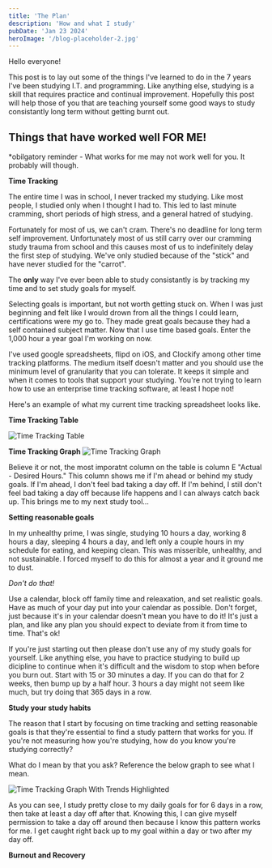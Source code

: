```yaml
---
title: 'The Plan'
description: 'How and what I study'
pubDate: 'Jan 23 2024'
heroImage: '/blog-placeholder-2.jpg'
---
```


Hello everyone!

<!--
- What's the purpose of this post
- Who can get some value from it
- What I've tried that hasn't worked well
- What I'm doing now that is working
-->

This post is to lay out some of the things I've learned to do in the 7 years I've been studying I.T. and programming. Like anything else, studying is a skill that requires practice and continual improvement. Hopefully this post will help those of you that are teaching yourself some good ways to study consistantly long term without getting burnt out.


## Things that have worked well FOR ME!
*obilgatory reminder - What works for me may not work well for you. It probably will though.

**Time Tracking**

The entire time I was in school, I never tracked my studying. Like most people, I studied only when I thought I had to. This led to last minute cramming, short periods of high stress, and a general hatred of studying. 

Fortunately for most of us, we can't cram. There's no deadline for long term self improvement. Unfortunately most of us still carry over our cramming study trauma from school and this causes most of us to indefinitely delay the first step of studying. We've only studied because of the "stick" and have never studied for the "carrot".

The **only** way I've ever been able to study consistantly is by tracking my time and to set study goals for myself. 

Selecting goals is important, but not worth getting stuck on. When I was just beginning and felt like I would drown from all the things I could learn, certifications were my go to. They made great goals because they had a self contained subject matter. Now that I use time based goals. Enter the 1,000 hour a year goal I'm working on now. 

I've used google spreadsheets, flipd on iOS, and Clockify among other time tracking platforms. The medium itself doesn't matter and you should use the minimum level of granularity that you can tolerate. It keeps it simple and when it comes to tools that support your studying. You're not trying to learn how to use an enterprise time tracking software, at least I hope not!

Here's an example of what my current time tracking spreadsheet looks like. 

**Time Tracking Table**

![Time Tracking Table](https://storage.googleapis.com/bwcii-dev-blog-bucket/study-time-table.png)

**Time Tracking Graph**
![Time Tracking Graph](https://storage.googleapis.com/bwcii-dev-blog-bucket/study-time-graph.png)

Believe it or not, the most imporatnt column on the table is column E "Actual - Desired Hours." This column shows me if I'm ahead or behind my study goals. If I'm ahead, I don't feel bad taking a day off. If I'm behind, I still don't feel bad taking a day off because life happens and I can always catch back up. This brings me to my next study tool...

**Setting reasonable goals**

In my unhealthy prime, I was single, studying 10 hours a day, working 8 hours a day, sleeping 4 hours a day, and left only a couple hours in my schedule for eating, and keeping clean. This was misserible, unhealthy, and not sustainable. I forced myself to do this for almost a year and it ground me to dust. 

*Don't do that!*

Use a calendar, block off family time and releaxation, and set realistic goals. Have as much of your day put into your calendar as possible. Don't forget, just because it's in your calendar doesn't mean you have to do it! It's just a plan, and like any plan you should expect to deviate from it from time to time. That's ok!

If you're just starting out then please don't use any of my study goals for yourself. Like anything else, you have to practice studying to build up dicipline to continue when it's difficult and the wisdom to stop when before you burn out. Start with 15 or 30 minutes a day. If you can do that for 2 weeks, then bump up by a half hour. 3 hours a day might not seem like much, but try doing that 365 days in a row.

**Study your study habits**

The reason that I start by focusing on time tracking and setting reasonable goals is that they're essential to find a study pattern that works for you. If you're not measuring how you're studying, how do you know you're studying correctly?

What do I mean by that you ask? Reference the below graph to see what I mean.

![Time Tracking Graph With Trends Highlighted](https://storage.googleapis.com/bwcii-dev-blog-bucket/study-time-graph-2-weeks-trend.png)

As you can see, I study pretty close to my daily goals for for 6 days in a row, then take at least a day off after that. Knowing this, I can give myself permission to take a day off around then because I know this pattern works for me. I get caught right back up to my goal within a day or two after my day off.

**Burnout and Recovery**

